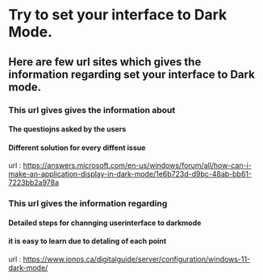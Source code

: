# Try to set your interface to Dark Mode.

## Here are few url sites which gives the information regarding set your interface to Dark mode.

### This url gives gives the information about

#### The questiojns asked by the users 

#### Different solution for every diffent issue

url : https://answers.microsoft.com/en-us/windows/forum/all/how-can-i-make-an-application-display-in-dark-mode/1e6b723d-d9bc-48ab-bb61-7223bb2a978a


### This url gives the information regarding

#### Detailed steps for channging userinterface to darkmode

#### it is easy to learn due to detaling of each point

url : https://www.ionos.ca/digitalguide/server/configuration/windows-11-dark-mode/

